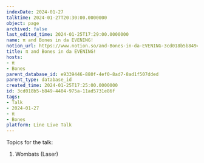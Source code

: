 ```yaml
---
indexDate: 2024-01-27
talktime: 2024-01-27T20:30:00.0000000
object: page
archived: false
last_edited_time: 2024-01-25T17:29:00.0000000
name: π and Bones in da EVENING!
notion_url: https://www.notion.so/and-Bones-in-da-EVENING-3cd018b5b8494404975a11ad5731e86f
title: π and Bones in da EVENING!
hosts:
- π
- Bones
parent_database_id: e9339446-880f-4ef0-8ad7-8ad1f507dded
parent_type: database_id
created_time: 2024-01-25T17:25:00.0000000
id: 3cd018b5-b849-4404-975a-11ad5731e86f
tags:
- Talk
- 2024-01-27
- π
- Bones
platform: Line Live Talk
---
```


Topics for the talk:
1. Wombats (Laser)

























